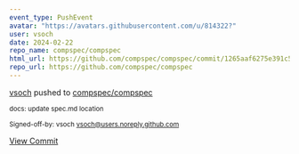 ```yaml
---
event_type: PushEvent
avatar: "https://avatars.githubusercontent.com/u/814322?"
user: vsoch
date: 2024-02-22
repo_name: compspec/compspec
html_url: https://github.com/compspec/compspec/commit/1265aaf6275e391c57b565d06026eab58e56b3f8
repo_url: https://github.com/compspec/compspec
---
```


<a href='https://github.com/vsoch' target='_blank'>vsoch</a> pushed to <a href='https://github.com/compspec/compspec' target='_blank'>compspec/compspec</a>

<small>docs: update spec.md location

Signed-off-by: vsoch <vsoch@users.noreply.github.com></small>

<a href='https://github.com/compspec/compspec/commit/1265aaf6275e391c57b565d06026eab58e56b3f8' target='_blank'>View Commit</a>